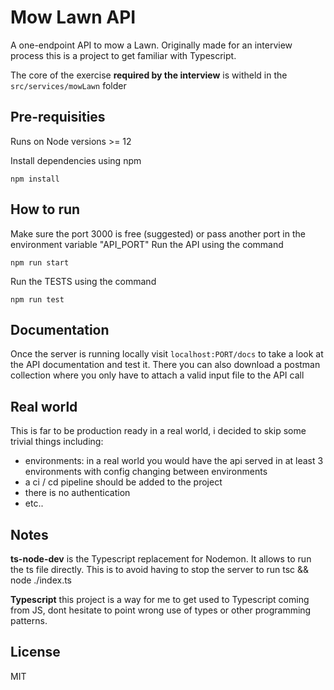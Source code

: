 # Mow Lawn API
A one-endpoint API to mow a Lawn. Originally made for an interview process this is a project to get familiar with Typescript.

The core of the exercise **required by the interview** is witheld in the ```src/services/mowLawn``` folder

## Pre-requisities
Runs on Node versions >= 12

Install dependencies using npm
```
npm install
```

## How to run
Make sure the port 3000 is free (suggested) or pass another port in the environment variable "API_PORT"
Run the API using the command
```
npm run start
```
Run the TESTS using the command
```
npm run test
```

## Documentation
Once the server is running locally visit ```localhost:PORT/docs``` to take a look at the API documentation and test it. There you can also download a postman collection where you only have to attach a valid input file to the API call

## Real world
This is far to be production ready in a real world, i decided to skip some trivial things including:
- environments: in a real world you would have the api served in at least 3 environments with config changing between environments
- a ci / cd pipeline should be added to the project
- there is no authentication
- etc..

## Notes
**ts-node-dev** is the Typescript replacement for Nodemon. It allows to run the ts file directly. This is to avoid having to stop the server to run tsc && node ./index.ts

**Typescript** this project is a way for me to get used to Typescript coming from JS, dont hesitate to point wrong use of types or other programming patterns.
## License
MIT
